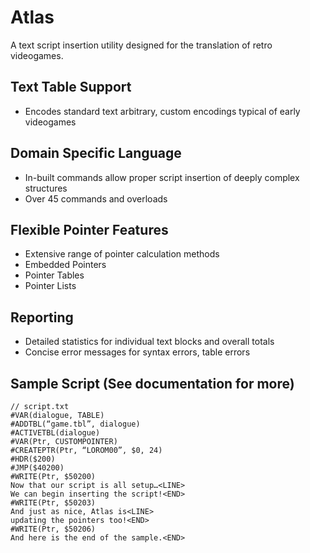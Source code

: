 # Atlas
A text script insertion utility designed for the translation of retro videogames.

## Text Table Support
* Encodes standard text arbitrary, custom encodings typical of early videogames

## Domain Specific Language
* In-built commands allow proper script insertion of deeply complex structures
* Over 45 commands and overloads

## Flexible Pointer Features
* Extensive range of pointer calculation methods
* Embedded Pointers
* Pointer Tables
* Pointer Lists

## Reporting
* Detailed statistics for individual text blocks and overall totals
* Concise error messages for syntax errors, table errors

## Sample Script (See documentation for more)
```
// script.txt
#VAR(dialogue, TABLE)
#ADDTBL(“game.tbl”, dialogue)
#ACTIVETBL(dialogue)
#VAR(Ptr, CUSTOMPOINTER)
#CREATEPTR(Ptr, “LOROM00”, $0, 24)
#HDR($200)
#JMP($40200)
#WRITE(Ptr, $50200)
Now that our script is all setup…<LINE>
We can begin inserting the script!<END>
#WRITE(Ptr, $50203)
And just as nice, Atlas is<LINE>
updating the pointers too!<END>
#WRITE(Ptr, $50206)
And here is the end of the sample.<END>
```
